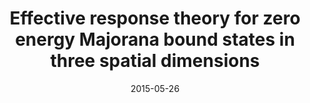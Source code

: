 ---
title: "Effective response theory for zero energy Majorana bound states in three spatial dimensions"
date: 2015-05-26
authors:   <b>PLSL</b>, J. C. Y. Teo, and S. Ryu
arxiv_link: https://arxiv.org/abs/1501.04109
pub_link: https://journals.aps.org/prb/abstract/10.1103/PhysRevB.91.184111
magazine: PRB
tags: 
    - Quasiparticle fractionalization
    - Quantum field theory
---